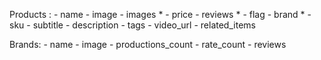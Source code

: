 Products :
    - name
    - image
    - images   *
    - price
    - reviews  *
    - flag
    - brand   *
    - sku
    - subtitle
    - description
    - tags
    - video_url
    - related_items

Brands:
    - name
    - image
    - productions_count
    - rate_count
    - reviews